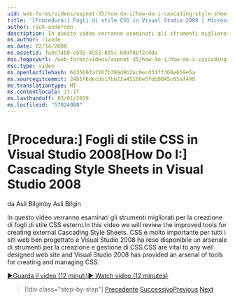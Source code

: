 ```yaml
---
uid: web-forms/videos/aspnet-35/how-do-i/how-do-i-cascading-style-sheets-in-visual-studio-2008
title: '[Procedura:] Fogli di stile CSS in Visual Studio 2008 | Microsoft Docs'
author: rick-anderson
description: In questo video verranno esaminati gli strumenti migliorati per la creazione di fogli di stile CSS esterni. CSS è molto importante per qualsiasi sito web ben progettato e Visual Studio 2...
ms.author: riande
ms.date: 02/14/2008
ms.assetid: fa9c74b0-c692-4553-805c-b89f8bf2c4da
msc.legacyurl: /web-forms/videos/aspnet-35/how-do-i/how-do-i-cascading-style-sheets-in-visual-studio-2008
msc.type: video
ms.openlocfilehash: 6d3566fa7267b389d0b2ac0ecd31ff368e659e5a
ms.sourcegitcommit: 24b1f6decbb17bb22a45166e5fdb0845c65af498
ms.translationtype: MT
ms.contentlocale: it-IT
ms.lasthandoff: 03/01/2019
ms.locfileid: "57024908"
---
```

<a name="how-do-i-cascading-style-sheets-in-visual-studio-2008"></a><span data-ttu-id="4a1ef-104">[Procedura:] Fogli di stile CSS in Visual Studio 2008</span><span class="sxs-lookup"><span data-stu-id="4a1ef-104">[How Do I:] Cascading Style Sheets in Visual Studio 2008</span></span>
====================
<span data-ttu-id="4a1ef-105">da Asli Bilgin</span><span class="sxs-lookup"><span data-stu-id="4a1ef-105">by Asli Bilgin</span></span>

<span data-ttu-id="4a1ef-106">In questo video verranno esaminati gli strumenti migliorati per la creazione di fogli di stile CSS esterni.</span><span class="sxs-lookup"><span data-stu-id="4a1ef-106">In this video we will review the improved tools for creating external Cascading Style Sheets.</span></span> <span data-ttu-id="4a1ef-107">CSS è molto importante per tutti i siti web ben progettato e Visual Studio 2008 ha reso disponibile un arsenale di strumenti per la creazione e gestione di CSS.</span><span class="sxs-lookup"><span data-stu-id="4a1ef-107">CSS are vital to any well designed web site and Visual Studio 2008 has provided an arsenal of tools for creating and managing CSS.</span></span>

[<span data-ttu-id="4a1ef-108">&#9654;Guarda il video (12 minuti)</span><span class="sxs-lookup"><span data-stu-id="4a1ef-108">&#9654; Watch video (12 minutes)</span></span>](https://channel9.msdn.com/Blogs/ASP-NET-Site-Videos/how-do-i-cascading-style-sheets-in-visual-studio-2008)

> [!div class="step-by-step"]
> <span data-ttu-id="4a1ef-109">[Precedente](how-do-i-create-nested-master-page-in-visual-studio-2008.md)
> [Successivo](how-do-i-working-with-visual-studio-2008-net-framework.md)</span><span class="sxs-lookup"><span data-stu-id="4a1ef-109">[Previous](how-do-i-create-nested-master-page-in-visual-studio-2008.md)
[Next](how-do-i-working-with-visual-studio-2008-net-framework.md)</span></span>
